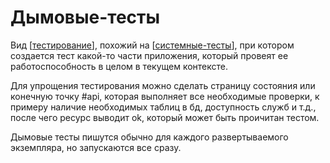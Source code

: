 # Дымовые-тесты

Вид [[тестирование]], похожий на [[системные-тесты]], при котором создается тест какой-то части приложения, который провеят ее работоспособность в целом в текущем контексте.

Для упрощения тестирования можно сделать страницу состояния или конечную точку #api, которая выполняет все необходимые проверки, к примеру наличие необходимых таблиц в бд, доступность служб и т.д., после чего ресурс выводит ok, который может быть проичитан тестом.

Дымовые тесты пишутся обычно для каждого развертываемого экземпляра, но запускаются все сразу.

[//begin]: # "Autogenerated link references for markdown compatibility"
[тестирование]: ../lists/тестирование "Основные принципы тестровния"
[системные-тесты]: системные-тесты "Системные-тесты"
[//end]: # "Autogenerated link references"